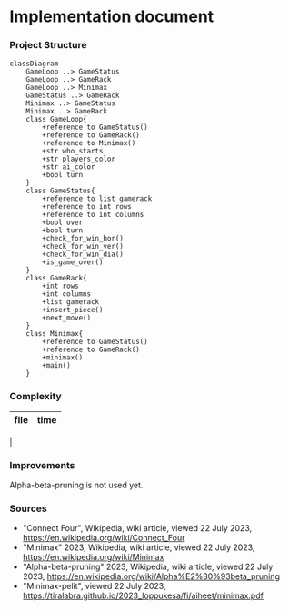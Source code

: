 # Implementation document

### Project Structure
```mermaid
classDiagram
    GameLoop ..> GameStatus
    GameLoop ..> GameRack
    GameLoop ..> Minimax
    GameStatus ..> GameRack
    Minimax ..> GameStatus
    Minimax ..> GameRack
    class GameLoop{
        +reference to GameStatus()
        +reference to GameRack()
        +reference to Minimax()
        +str who_starts
        +str players_color
        +str ai_color
        +bool turn
    }
    class GameStatus{
        +reference to list gamerack
        +reference to int rows
        +reference to int columns
        +bool over
        +bool turn
        +check_for_win_hor()
        +check_for_win_ver()
        +check_for_win_dia()
        +is_game_over()
    }
    class GameRack{
        +int rows
        +int columns
        +list gamerack
        +insert_piece()
        +next_move()
    }
    class Minimax{
        +reference to GameStatus()
        +reference to GameRack()
        +minimax()
        +main()
    }
```

### Complexity 
| **file** | **time**
| --------- | ----------- 
| 

### Improvements
Alpha-beta-pruning is not used yet.

### Sources
- "Connect Four", Wikipedia, wiki article, viewed 22 July 2023, https://en.wikipedia.org/wiki/Connect_Four
- "Minimax" 2023, Wikipedia, wiki article, viewed 22 July 2023, https://en.wikipedia.org/wiki/Minimax
- "Alpha-beta-pruning" 2023, Wikipedia, wiki article, viewed 22 July 2023, https://en.wikipedia.org/wiki/Alpha%E2%80%93beta_pruning
- "Minimax-pelit", viewed 22 July 2023, https://tiralabra.github.io/2023_loppukesa/fi/aiheet/minimax.pdf
